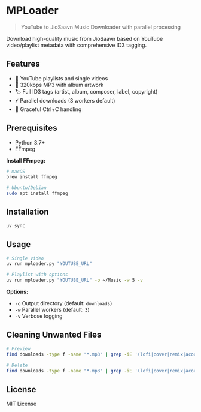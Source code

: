 # MPLoader

> YouTube to JioSaavn Music Downloader with parallel processing

Download high-quality music from JioSaavn based on YouTube video/playlist metadata with comprehensive ID3 tagging.

## Features

- 🎵 YouTube playlists and single videos
- 🎨 320kbps MP3 with album artwork
- 🏷️ Full ID3 tags (artist, album, composer, label, copyright)
- ⚡ Parallel downloads (3 workers default)
- 🛑 Graceful Ctrl+C handling

## Prerequisites

- Python 3.7+
- FFmpeg

**Install FFmpeg:**
```bash
# macOS
brew install ffmpeg

# Ubuntu/Debian
sudo apt install ffmpeg
```

## Installation

```bash
uv sync
```

## Usage

```bash
# Single video
uv run mploader.py "YOUTUBE_URL"

# Playlist with options
uv run mploader.py "YOUTUBE_URL" -o ~/Music -w 5 -v
```

**Options:**
- `-o` Output directory (default: `downloads`)
- `-w` Parallel workers (default: `3`)
- `-v` Verbose logging

## Cleaning Unwanted Files

```bash
# Preview
find downloads -type f -name "*.mp3" | grep -iE '(lofi|cover|remix|acoustic|live)'

# Delete
find downloads -type f -name "*.mp3" | grep -iE '(lofi|cover|remix|acoustic|live)' | xargs rm
```

## License

MIT License